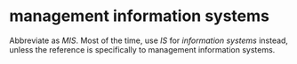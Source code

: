 # management information systems

Abbreviate as *MIS*. Most of the time, use *IS* for *information systems* instead, unless the reference is specifically to management information systems.
